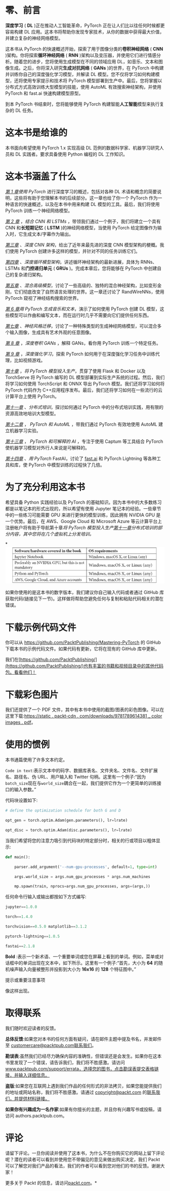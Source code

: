   

# 零、前言

**深度学习** ( **DL** )正在推动人工智能革命，PyTorch 正在让人们比以往任何时候都更容易构建 DL 应用。这本书将帮助你发现专家技术，从你的数据中获得最大价值，并建立复杂的神经网络模型。

这本书从 PyTorch 的快速概述开始，探索了用于图像分类的**卷积神经网络** ( **CNN** )架构。你将探索**循环神经网络** ( **RNN** )架构以及变压器，并使用它们进行情感分析。随着您的进步，您将使用生成模型在不同的领域应用 DL，如音乐、文本和图像生成。之后，你将深入研究**生成对抗网络** ( **GANs** )的世界，在 PyTorch 中构建并训练你自己的深度强化学习模型，并解读 DL 模型。您不仅将学习如何构建模型，还将使用专家提示和技术将 PyTorch 模型部署到生产中。最后，您将掌握以分布式方式高效训练大型模型的技能，使用 AutoML 有效搜索神经架构，并使用 PyTorch 和 fast.ai 快速构建模型原型。

到本 PyTorch 书结束时，您将能够使用 PyTorch 构建智能**人工智能**模型来执行复杂的 DL 任务。

# 这本书是给谁的

本书面向希望使用 PyTorch 1.x 实现高级 DL 范例的数据科学家、机器学习研究人员和 DL 实践者。要求具备使用 Python 编程的 DL 工作知识。

# 这本书涵盖了什么

[*第 1 章*](B12158_01_Final_ASB_ePUB.xhtml#_idTextAnchor017)*使用 PyTorch* 进行深度学习的概述，包括对各种 DL 术语和概念的简要说明，这些将有助于您理解本书的后续部分。这一章也给了你一个 PyTorch 作为一种语言的快速概述，以及在本书中用来构建 DL 模型的工具。最后，我们将使用 PyTorch 训练一个神经网络模型。

[*第 2 章*](B12158_02_Final_ASB_ePUB.xhtml#_idTextAnchor036) ，*结合 CNN 和 LSTMs* ，带领我们通过一个例子，我们将建立一个具有 CNN 和**长短期记忆** ( **LSTM** )的神经网络模型，当使用 PyTorch 给定图像作为输入时，它生成文本/字幕作为输出。

[*第三章*](B12158_03_Final_ASB_ePUB.xhtml#_idTextAnchor053) 、*深度 CNN 架构*，给出了近年来最先进的深度 CNN 模型架构的梗概。我们使用 PyTorch 创建许多这样的模型，并针对不同的任务训练它们。

[*第四章*](B12158_04_Final_ASB_ePUB.xhtml#_idTextAnchor074) 、*深度循环模型架构*，讲述循环神经架构的最新进展，具体为 RNNs、LSTMs 和**门控递归单元** ( **GRUs** )。完成本章后，您将能够在 PyTorch 中创建自己的复杂递归架构。

[*第五章*](B12158_05_Final_ASB_ePUB.xhtml#_idTextAnchor106) 、*混合高级模型*，讨论了一些高级的、独特的混合神经架构，比如变形金刚，它们彻底改变了自然语言处理的世界。这一章还讨论了 RandWireNNs，使用 PyTorch 窥视了神经结构搜索的世界。

[*第 6 章*](B12158_06_Final_ASB_ePUB.xhtml#_idTextAnchor121)*用 PyTorch 生成音乐和文本*，演示了如何使用 PyTorch 创建 DL 模型，这些模型可以作曲和编写文本，而在运行时几乎不需要向它们提供任何东西。

[*第七章*](B12158_07_Final_ASB_ePUB.xhtml#_idTextAnchor162) 、*神经风格迁移*，讨论了一种特殊类型的生成神经网络模型，可以混合多个输入图像，生成具有艺术外观的任意图像。

[*第 8 章*](B12158_08_Final_ASB_ePUB.xhtml#_idTextAnchor179) ，*深度卷积 GANs* ，解释 GANs，看你用 PyTorch 训练一个特定任务。

[*第 9 章*](B12158_09_Final_ASB_ePUB.xhtml#_idTextAnchor219) ，*深度强化学习*，探索 PyTorch 如何用于在深度强化学习任务中训练代理，比如视频游戏。

[*第十章*](B12158_10_Final_NM_ePUB.xhtml#_idTextAnchor243) ，*将 PyTorch 模型投入生产*，贯穿了使用 Flask 和 Docker 以及 TorchServe 将 PyTorch 编写的 DL 模型部署到实际生产系统的过程。然后，我们将学习如何使用 TorchScript 和 ONNX 导出 PyTorch 模型。我们还将学习如何将 PyTorch 代码作为 C++应用程序发布。最后，我们还将学习如何在一些流行的云计算平台上使用 PyTorch。

[*第十一章*](B12158_11_Final_ASB_ePUB.xhtml#_idTextAnchor270) 、*分布式培训*，探讨如何通过 PyTorch 中的分布式培训实践，用有限的资源高效地培训大型模型。

[*第十二章*](B12158_12_Final_ASB_ePUB.xhtml#_idTextAnchor281) ， *PyTorch 和 AutoML* ，带我们通过 PyTorch 有效地使用 AutoML 建立机器学习实验。

[*第十三章*](B12158_13_Final_ASB_ePUB.xhtml#_idTextAnchor291) ， *PyTorch 和可解释的 AI* ，专注于使用 Captum 等工具结合 PyTorch 使机器学习模型对外行人来说是可解释的。

[*第十四章*](B12158_14_Final_ASB_ePUB.xhtml#_idTextAnchor302) 、*用 PyTorch* FastAI，讨论了 [fast.ai](http://fast.ai) 和 PyTorch Lightning 等各种工具和库，使 PyTorch 中模型训练的过程快了几倍。

# 为了充分利用这本书

希望具备 Python 实践经验以及 PyTorch 的基础知识。因为本书中的大多数练习都是以笔记本的形式出现的，所以希望有使用 Jupyter 笔记本的经验。一些章节中的一些练习可能需要 GPU 来进行更快的模型训练，因此拥有 NVIDIA GPU 是一个优势。最后，在 AWS、Google Cloud 和 Microsoft Azure 等云计算平台上注册帐户将有助于导航第十章[](B12158_10_Final_NM_ePUB.xhtml#_idTextAnchor243)**将 PyTorch 模型投入生产*[*第十一章*](B12158_11_Final_ASB_ePUB.xhtml#_idTextAnchor270)*分布式培训*的部分内容，其中您将在几个虚拟机上分发培训。*

*![](img/B12158_Preface_Table.jpg)

如果你使用的是这本书的数字版本，我们建议你自己输入代码或者通过 GitHub 库获取代码(链接见下一节)。这样做将帮助您避免任何与复制和粘贴代码相关的潜在错误。

# 下载示例代码文件

你可以从 https://github.com/PacktPublishing/Mastering-PyTorch 的 GitHub 下载本书的示例代码文件。如果代码有更新，它将在现有的 GitHub 库中更新。

我们在[https://github.com/PacktPublishing/](https://github.com/PacktPublishing/)也有丰富的书籍和视频目录中的其他代码包。看看他们！

# 下载彩色图片

我们还提供了一个 PDF 文件，其中有本书中使用的截图/图表的彩色图像。可以在这里下载:[https://static . packt-cdn . com/downloads/9781789614381 _ color images . pdf](_ColorImages.pdf)。

# 使用的惯例

本书通篇使用了许多文本约定。

`Code in text`:表示文本中的码字、数据库表名、文件夹名、文件名、文件扩展名、路径名、伪 URL、用户输入和 Twitter 句柄。这里有一个例子:“因为`batch_size`现在与`world_size`耦合在一起，我们提供它作为一个更简单的训练接口的输入参数。”

代码块设置如下:

```py
# define the optimization schedule for both G and D
```

```py
opt_gen = torch.optim.Adam(gen.parameters(), lr=lrate)
```

```py
opt_disc = torch.optim.Adam(disc.parameters(), lr=lrate)
```

当我们希望将您的注意力吸引到代码块的特定部分时，相关的行或项目以粗体显示:

```py
def main():
```

```py
    parser.add_argument('--num-gpu-processes', default=1, type=int)
```

```py
    args.world_size = args.num_gpu_processes * args.num_machines                
```

```py
    mp.spawn(train, nprocs=args.num_gpu_processes, args=(args,))
```

任何命令行输入或输出都按如下方式编写:

```py
jupyter==1.0.0
```

```py
torch==1.4.0
```

```py
torchvision==0.5.0 matplotlib==3.1.2
```

```py
pytorch-lightning==1.0.5
```

```py
fastai==2.1.8
```

**Bold** :表示一个新术语、一个重要单词或您在屏幕上看到的单词。例如，菜单或对话框中的单词出现在文本中，如下所示。这里有一个例子:“首先，大小为 **64** 的随机噪声输入向量被整形并投影到大小为 **16x16** 的 **128** 个特征图中。”

提示或重要注意事项

像这样出现。

# 取得联系

我们随时欢迎读者的反馈。

**总体反馈**:如果您对本书的任何方面有疑问，请在邮件主题中提及书名，并发邮件至 customercare@packtpub.com联系我们。

**勘误表**:虽然我们已经尽力确保内容的准确性，但错误还是会发生。如果你在这本书里发现了一个错误，请告诉我们，我们将不胜感激。请访问 www.packtpub.com/support/errata，选择您的图书，点击勘误表提交表格链接，并输入详细信息。

**盗版**:如果您在互联网上遇到我们作品的任何形式的非法拷贝，如果您能提供我们的地址或网站名称，我们将不胜感激。请通过 copyright@packt.com 的[联系我们，并提供材料链接。](mailto:copyright@packt.com)

**如果你有兴趣成为一名作家**:如果有你擅长的主题，并且你有兴趣写书或投稿，请访问 authors.packtpub.com。

# 评论

请留下评论。一旦你阅读并使用了这本书，为什么不在你购买它的网站上留下评论呢？潜在的读者可以看到并使用您不带偏见的意见来做出购买决定，我们 Packt 可以了解您对我们产品的看法，我们的作者可以看到您对他们的书的反馈。谢谢大家！

更多关于 Packt 的信息，请访问[packt.com](http://packt.com)。*